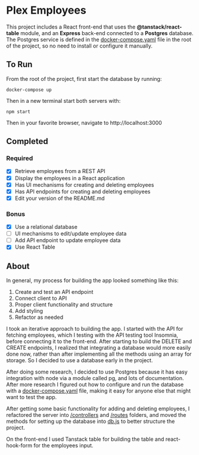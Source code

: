 # Plex Employees

This project includes a React front-end that uses the **@tanstack/react-table** module, and an **Express** back-end connected to a **Postgres** database. The Postgres service is defined in the [docker-compose.yaml](/docker-compose.yaml) file in the root of the project, so no need to install or configure it manually.

## To Run

From the root of the project, first start the database by running:

```docker-compose up```

Then in a new terminal start both servers with:

```npm start```

Then in your favorite browser, navigate to http://localhost:3000 

## Completed

### Required

- [x] Retrieve employees from a REST API
- [x] Display the employees in a React application
- [x] Has UI mechanisms for creating and deleting employees
- [x] Has API endpoints for creating and deleting employees
- [x] Edit your version of the README.md

### Bonus

- [x] Use a relational database
- [ ] UI mechanisms to edit/update employee data
- [ ] Add API endpoint to update employee data
- [x] Use React Table

## About

In general, my process for building the app looked something like this:

  1. Create and test an API endpoint
  2. Connect client to API
  3. Proper client functionality and structure
  4. Add styling
  5. Refactor as needed

I took an iterative approach to building the app. I started with the API for fetching employees, which I testing with the API testing tool Insomnia, before connecting it to the front-end. After starting to build the DELETE and CREATE endpoints, I realized that integrating a database would more easily done now, rather than after implementing all the methods using an array for storage. So I decided to use a database early in the project.

After doing some research, I decided to use Postgres because it has easy integration with node via a module called pg, and lots of documentation. After more research I figured out how to configure and run the database with a [docker-compose.yaml](/docker-compose.yaml) file, making it easy for anyone else that might want to test the app.

After getting some basic functionality for adding and deleting employees, I refactored the server into [/controllers](/server/controllers) and [/routes](/server/routes) folders, and moved the methods for setting up the database into [db.js](/server/data/db.js) to better structure the project.

On the front-end I used Tanstack table for building the table and react-hook-form for the employees input. 